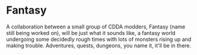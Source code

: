 # Fantasy
 
 A collaboration between a small group of CDDA modders, Fantasy (name still being worked on), will be just what it sounds like, a fantasy world undergoing some decidedly rough times with lots of monsters rising up and making trouble. Adventures, quests, dungeons, you name it, it'll be in there. 
